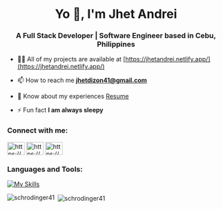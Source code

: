 <h1 align="center">Yo 👋, I'm Jhet Andrei</h1>
<h3 align="center">A Full Stack Developer | Software Engineer based in Cebu, Philippines</h3>



- 👨‍💻 All of my projects are available at [https://jhetandrei.netlify.app/](https://jhetandrei.netlify.app/)

- 📫 How to reach me **jhetdizon41@gmail.com**

- 📄 Know about my experiences [Resume](https://drive.google.com/file/d/1qUzNS1F6HBAmjneSGo2uI7YGVBZYKQdj/view)

- ⚡ Fun fact **I am always sleepy**

<h3 align="left">Connect with me:</h3>
<p align="left">
<a href="https://www.linkedin.com/in/jhet-andrei-dizon-0ba0782a2/" target="blank"><img align="center" src="https://raw.githubusercontent.com/rahuldkjain/github-profile-readme-generator/master/src/images/icons/Social/linked-in-alt.svg" alt="https://www.linkedin.com/in/jhet-andrei-dizon-0ba0782a2/" height="30" width="40" /></a>
<a href="https://www.facebook.com/jiiiitt/" target="blank"><img align="center" src="https://raw.githubusercontent.com/rahuldkjain/github-profile-readme-generator/master/src/images/icons/Social/facebook.svg" alt="https://www.facebook.com/jiiiitt/" height="30" width="40" /></a>
<a href="https://www.instagram.com/jhiiiitt/" target="blank"><img align="center" src="https://raw.githubusercontent.com/rahuldkjain/github-profile-readme-generator/master/src/images/icons/Social/instagram.svg" alt="https://www.instagram.com/jhiiiitt/" height="30" width="40" /></a>
</p>

<h3 align="left">Languages and Tools:</h3>

[![My Skills](https://skillicons.dev/icons?i=js,html,css,bootstrap,git,java,php,jquery,spring,react,laravel,firebase,figma,postman)](https://skillicons.dev)

<p><img align="left" src="https://github-readme-stats.vercel.app/api/top-langs?username=schrodinger41&show_icons=true&locale=en&layout=compact" alt="schrodinger41" /></p>

<p>&nbsp;<img align="center" src="https://github-readme-stats.vercel.app/api?username=schrodinger41&show_icons=true&locale=en" alt="schrodinger41" /></p>
